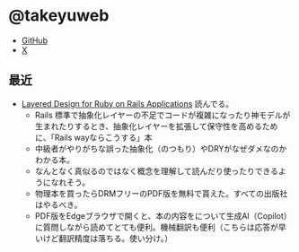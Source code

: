 # @takeyuweb

* [GitHub](https://github.com/takeyuweb)
* [X](https://x.com/takeyuweb)

## 最近
* [Layered Design for Ruby on Rails Applications](https://www.amazon.co.jp/Layered-Design-Ruby-Rails-Applications/dp/1801813787) 読んでる。
  * Rails 標準で抽象化レイヤーの不足でコードが複雑になったり神モデルが生まれたりするとき、抽象化レイヤーを拡張して保守性を高めるために、「Rails wayならこうする」本
  * 中級者がやりがちな誤った抽象化（のつもり）やDRYがなぜダメなのかわかる本。
  * なんとなく真似るのではなく概念を理解して読んだり使ったりできるようになれそう。
  * 物理本を買ったらDRMフリーのPDF版を無料で貰えた。すべての出版社はやるべき。
  * PDF版をEdgeブラウザで開くと、本の内容をについて生成AI（Copilot）に質問しながら読めてとても便利。機械翻訳も便利（こちらは応答が早いけど翻訳精度は落ちる。使い分け。）
